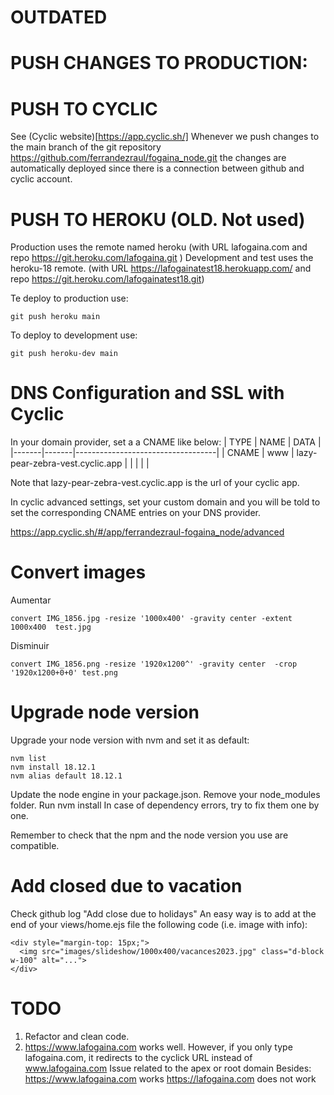 # OUTDATED

# PUSH CHANGES TO PRODUCTION: 

# PUSH TO CYCLIC
See (Cyclic website)[https://app.cyclic.sh/]
Whenever we push changes to the main branch of the git repository https://github.com/ferrandezraul/fogaina_node.git
the changes are automatically deployed since there is a connection between github and cyclic account.

# PUSH TO HEROKU (OLD. Not used)
Production uses the remote named heroku (with URL lafogaina.com and repo https://git.heroku.com/lafogaina.git ) 
Development and test uses the heroku-18 remote. (with URL https://lafogainatest18.herokuapp.com/ and repo https://git.heroku.com/lafogainatest18.git)

Te deploy to production use:
```
git push heroku main
```

To deploy to development use:
```
git push heroku-dev main
```

# DNS Configuration and SSL with Cyclic

In your domain provider, set a a CNAME like below:
| TYPE  | NAME  | DATA                              |
|-------|-------|-----------------------------------|
| CNAME | www   | lazy-pear-zebra-vest.cyclic.app  |
|       |       |                                   |

 Note that lazy-pear-zebra-vest.cyclic.app is the url of your cyclic app.

In cyclic advanced settings, set your custom domain and you will be told to set the corresponding CNAME entries on your DNS provider.

https://app.cyclic.sh/#/app/ferrandezraul-fogaina_node/advanced


# Convert images

Aumentar
```
convert IMG_1856.jpg -resize '1000x400' -gravity center -extent 1000x400  test.jpg
```

Disminuir
```
convert IMG_1856.png -resize '1920x1200^' -gravity center  -crop '1920x1200+0+0' test.png	
```

# Upgrade node version

Upgrade your node version with nvm and set it as default:
```
nvm list
nvm install 18.12.1
nvm alias default 18.12.1
```

Update the node engine in your package.json.
Remove your node_modules folder.
Run nvm install
In case of dependency errors, try to fix them one by one. 

Remember to check that the npm and the node version you use are compatible.

# Add closed due to vacation

Check github log "Add close due to holidays"
An easy way is to add at the end of your views/home.ejs file the following code (i.e. image with info):
```
<div style="margin-top: 15px;">
  <img src="images/slideshow/1000x400/vacances2023.jpg" class="d-block w-100" alt="...">
</div>
```

# TODO
1. Refactor and clean code.
2. https://www.lafogaina.com works well.
   However, if you only type lafogaina.com, it redirects to the cyclick URL instead of www.lafogaina.com
   Issue related to the apex or root domain 
   Besides:
   https://www.lafogaina.com works
   https://lafogaina.com does not work


